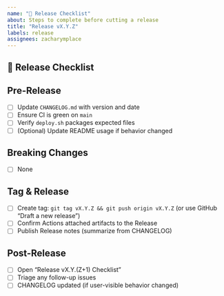 ```yaml
---
name: "🚀 Release Checklist"
about: Steps to complete before cutting a release
title: "Release vX.Y.Z"
labels: release
assignees: zacharymplace
---
```


## 🚀 Release Checklist

## Pre-Release
- [ ] Update `CHANGELOG.md` with version and date
- [ ] Ensure CI is green on `main`
- [ ] Verify `deploy.sh` packages expected files
- [ ] (Optional) Update README usage if behavior changed

## Breaking Changes
<!-- Copy any PRs/issues flagged as breaking change here -->
- [ ] None

## Tag & Release
- [ ] Create tag: `git tag vX.Y.Z && git push origin vX.Y.Z` (or use GitHub “Draft a new release”)
- [ ] Confirm Actions attached artifacts to the Release
- [ ] Publish Release notes (summarize from CHANGELOG)

## Post-Release
- [ ] Open “Release vX.Y.(Z+1) Checklist”
- [ ] Triage any follow-up issues
- [ ] CHANGELOG updated (if user-visible behavior changed)
